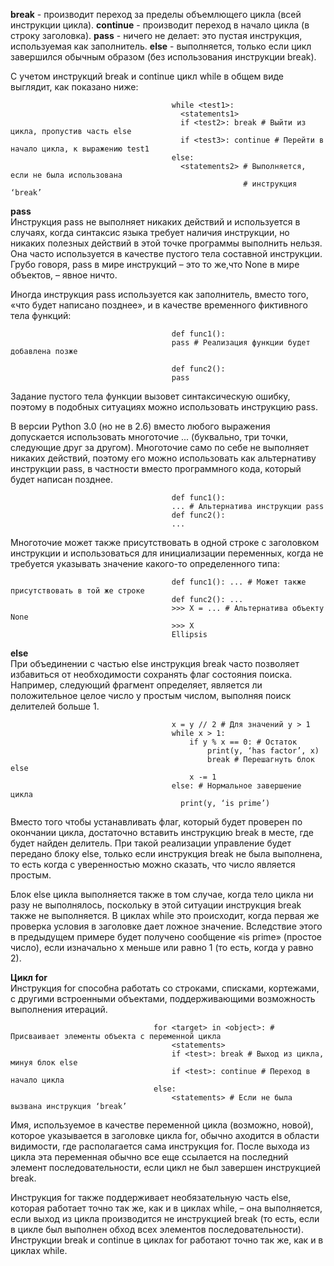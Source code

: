 **break** - производит переход за пределы объемлющего цикла (всей инструкции цикла).
**continue** - производит переход в начало цикла (в строку заголовка).
**pass** - ничего не делает: это пустая инструкция, используемая как заполнитель.
**else** - выполняется, только если цикл завершился обычным образом (без использования инструкции break).

С учетом инструкций break и continue цикл while в общем виде выглядит, как показано ниже:

                                        while <test1>:
                                          <statements1>
                                          if <test2>: break # Выйти из цикла, пропустив часть else
                                          if <test3>: continue # Перейти в начало цикла, к выражению test1
                                        else:
                                          <statements2> # Выполняется, если не была использована
                                                        # инструкция ‘break’

**pass**  
Инструкция pass не выполняет никаких действий и используется в случаях, когда синтаксис языка требует наличия инструкции, но никаких полезных действий в этой точке программы выполнить нельзя. Она часто используется в качестве пустого тела составной инструкции. Грубо говоря, pass в мире инструкций – это то же,что None в мире объектов, – явное ничто.  

Иногда инструкция pass используется как заполнитель, вместо того, «что будет написано позднее», и в качестве временного фиктивного тела функций:  

                                        def func1():
                                        pass # Реализация функции будет добавлена позже

                                        def func2():
                                        pass

Задание пустого тела функции вызовет синтаксическую ошибку, поэтому в подобных ситуациях можно использовать инструкцию pass.

В версии Python 3.0 (но не в 2.6) вместо любого выражения допускается использовать многоточие ... (буквально, три точки, следующие друг за другом). Многоточие само по себе не выполняет никаких действий, поэтому его можно использовать как альтернативу инструкции pass, в частности вместо программного кода, который будет написан позднее.  

                                        def func1():
                                        ... # Альтернатива инструкции pass
                                        def func2():
                                        ...

Многоточие может также присутствовать в одной строке с заголовком инструкции и использоваться для инициализации переменных, когда не требуется указывать значение какого-то определенного типа:  

                                        def func1(): ... # Может также присутствовать в той же строке
                                        def func2(): ...
                                        >>> X = ... # Альтернатива объекту None
                                        >>> X
                                        Ellipsis  

**else**  
При объединении с частью else инструкция break часто позволяет избавиться от необходимости сохранять флаг состояния поиска. Например, следующий фрагмент определяет, является ли положительное целое число y простым числом, выполняя поиск делителей больше 1.

                                        x = y // 2 # Для значений y > 1
                                        while x > 1:
                                            if y % x == 0: # Остаток
                                                print(y, ‘has factor’, x)
                                                break # Перешагнуть блок else
                                            x -= 1
                                        else: # Нормальное завершение цикла
                                          print(y, ‘is prime’)

Вместо того чтобы устанавливать флаг, который будет проверен по окончании цикла, достаточно вставить инструкцию break в месте, где будет найден делитель. При такой реализации управление будет передано блоку else, только если инструкция break не была выполнена, то есть когда с уверенностью можно сказать, что число является простым.

Блок else цикла выполняется также в том случае, когда тело цикла ни разу не выполнялось, поскольку в этой ситуации инструкция break также не выполняется. В циклах while это происходит, когда первая же проверка условия в заголовке дает ложное значение. Вследствие этого в предыдущем примере будет получено сообщение «is prime» (простое число), если изначально x меньше или равно 1 (то есть, когда y равно 2).

**Цикл for**  
Инструкция for способна работать со строками, списками, кортежами, с другими встроенными объектами, поддерживающими возможность выполнения итераций.  

                                    for <target> in <object>: # Присваивает элементы объекта с переменной цикла
                                        <statements>
                                        if <test>: break # Выход из цикла, минуя блок else
                                        if <test>: continue # Переход в начало цикла
                                    else:
                                        <statements> # Если не была вызвана инструкция ‘break’

Имя, используемое в качестве переменной цикла (возможно, новой), которое указывается в заголовке цикла for, обычно аходится в области видимости, где располагается сама инструкция for. После выхода из цикла эта переменная обычно все еще ссылается на последний элемент последовательности, если цикл не был завершен инструкцией break.  

Инструкция for также поддерживает необязательную часть else, которая работает точно так же, как и в циклах while, – она выполняется, если выход из цикла производится не инструкцией break (то есть, если в цикле был выполнен обход всех элементов последовательности). Инструкции break и continue в циклах for работают точно так же, как и в циклах while.

